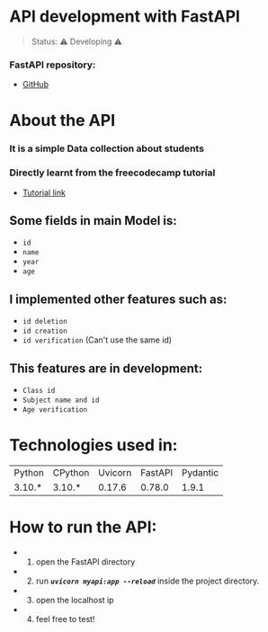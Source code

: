 # API development with FastAPI

> Status: ⚠️ Developing ⚠️  
### FastAPI repository:
* [GitHub](https://github.com/fastapi/fastapi)



# About the API
### It is a simple Data collection about students 

### Directly learnt from the freecodecamp tutorial
* [Tutorial link](https://www.youtube.com/watch?v=tLKKmouUams)

## Some fields in main Model is:

+ `id`
+ `name`
+ `year`
+ `age`
  
## I implemented other features such as:

* `id deletion`
* `id creation`
* `id verification` (Can't use the same id)


## This features are in development:
+ `Class id`
+ `Subject name and id`
+ `Age verification`


# Technologies used in:
 <table>
        <tr tag="Name">
            <td>Python</td>
            <td>CPython</td>
            <td>Uvicorn</td>
            <td>FastAPI</td>
            <td>Pydantic</td>
        </tr>
        <tr tag="Version">
            <td>3.10.*</td>
            <td>3.10.*</td>
            <td>0.17.6</td>
            <td>0.78.0</td>
            <td>1.9.1</td>
        </tr>
    </table>




# How to run the API:
* 1) open the FastAPI directory
* 2) run ***`uvicorn myapi:app --reload`*** inside the project directory.
* 3) open the localhost ip
* 4) feel free to test!